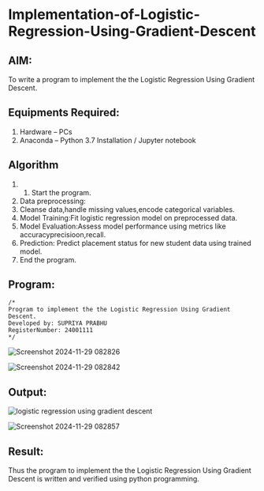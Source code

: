 # Implementation-of-Logistic-Regression-Using-Gradient-Descent

## AIM:
To write a program to implement the the Logistic Regression Using Gradient Descent.

## Equipments Required:
1. Hardware – PCs
2. Anaconda – Python 3.7 Installation / Jupyter notebook

## Algorithm
1. 1. Start the program.
2. Data preprocessing:
3. Cleanse data,handle missing values,encode categorical variables.
4. Model Training:Fit logistic regression model on preprocessed data.
5. Model Evaluation:Assess model performance using metrics like accuracyprecisioon,recall.
6. Prediction: Predict placement status for new student data using trained model.
7. End the program.


## Program:
```
/*
Program to implement the the Logistic Regression Using Gradient Descent.
Developed by: SUPRIYA PRABHU
RegisterNumber: 24001111 
*/
```
![Screenshot 2024-11-29 082826](https://github.com/user-attachments/assets/5c98cbe3-573e-4f07-b6a4-71ad1cc64393)

![Screenshot 2024-11-29 082842](https://github.com/user-attachments/assets/e6a0c5fe-352f-46fc-a409-f4ea32bfa54d)


## Output:
![logistic regression using gradient descent](sam.png)

![Screenshot 2024-11-29 082857](https://github.com/user-attachments/assets/b8bad934-e70d-4f05-a92b-c9f3325bca7b)


## Result:
Thus the program to implement the the Logistic Regression Using Gradient Descent is written and verified using python programming.

